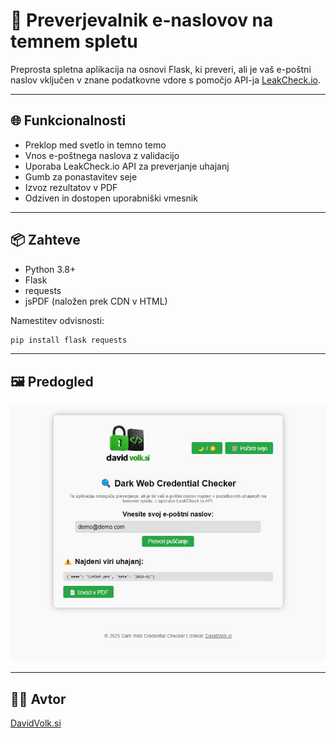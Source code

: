 # 🔐 Preverjevalnik e-naslovov na temnem spletu

Preprosta spletna aplikacija na osnovi Flask, ki preveri, ali je vaš e-poštni naslov vključen v znane podatkovne vdore s pomočjo API-ja [LeakCheck.io](https://leakcheck.io/).

---

## 🌐 Funkcionalnosti

- Preklop med svetlo in temno temo
- Vnos e-poštnega naslova z validacijo
- Uporaba LeakCheck.io API za preverjanje uhajanj
- Gumb za ponastavitev seje
- Izvoz rezultatov v PDF
- Odziven in dostopen uporabniški vmesnik

---

## 📦 Zahteve

- Python 3.8+
- Flask
- requests
- jsPDF (naložen prek CDN v HTML)

Namestitev odvisnosti:
```bash
pip install flask requests
```

---

## 🖼️ Predogled
![Posnetek zaslona](static/darkweb.png)

---

## 👨‍💻 Avtor
[DavidVolk.si](https://davidvolk.si)
